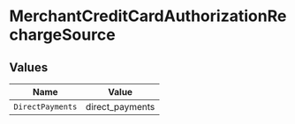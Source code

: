# MerchantCreditCardAuthorizationRechargeSource


## Values

| Name             | Value            |
| ---------------- | ---------------- |
| `DirectPayments` | direct_payments  |